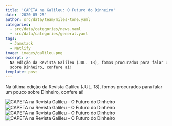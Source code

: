 ```yaml
---
title: 'CAPETA na Galileu: O Futuro do Dinheiro'
date: '2020-05-25'
author: src/data/team/miles-tone.yaml
categories:
  - src/data/categories/news.yaml
  - src/data/categories/general.yaml
tags:
  - Jamstack
  - Netlify
image: images/galileu.png
excerpt: >-
  Na edição da Revista Galileu (JUL. 18), fomos procurados para falar um pouco
  sobre Dinheiro, confere aí!
template: post
---
```


Na última edição da Revista Galileu (JUL. 18), fomos procurados para falar um pouco sobre Dinheiro, confere aí!

![CAPETA na Revista Galileu - O Futuro do Dinheiro](/images/capeta-galileu.png) 
![CAPETA na Revista Galileu - O Futuro do Dinheiro](/images/capeta-galileu2.png) 
![CAPETA na Revista Galileu - O Futuro do Dinheiro](/images/capeta-galileu3.png) 
![CAPETA na Revista Galileu - O Futuro do Dinheiro](/images/capeta-galileu4.png)
